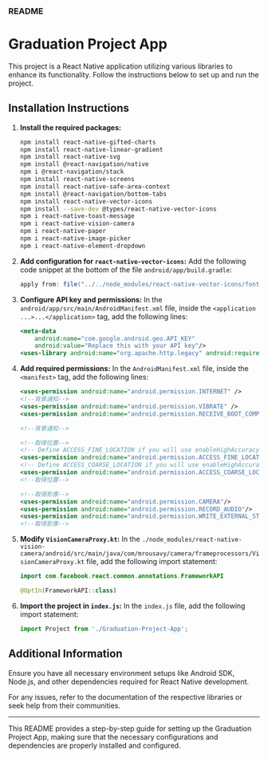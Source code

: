 ### README

# Graduation Project App

This project is a React Native application utilizing various libraries to enhance its functionality. Follow the instructions below to set up and run the project.

## Installation Instructions

1. **Install the required packages:**
   ```sh
   npm install react-native-gifted-charts
   npm install react-native-linear-gradient
   npm install react-native-svg
   npm install @react-navigation/native
   npm i @react-navigation/stack
   npm install react-native-screens
   npm install react-native-safe-area-context
   npm install @react-navigation/bottom-tabs
   npm install react-native-vector-icons
   npm install --save-dev @types/react-native-vector-icons
   npm i react-native-toast-message
   npm i react-native-vision-camera
   npm i react-native-paper
   npm i react-native-image-picker
   npm i react-native-element-dropdown
   ```

2. **Add configuration for `react-native-vector-icons`:**
   Add the following code snippet at the bottom of the file `android/app/build.gradle`:
   ```gradle
   apply from: file("../../node_modules/react-native-vector-icons/fonts.gradle")
   ```

3. **Configure API key and permissions:**
   In the `android/app/src/main/AndroidManifest.xml` file, inside the `<application ...>...</application>` tag, add the following lines:
   ```xml
   <meta-data
       android:name="com.google.android.geo.API_KEY"
       android:value="Replace this with your API key"/>
   <uses-library android:name="org.apache.http.legacy" android:required="false"/>
   ```

4. **Add required permissions:**
   In the `AndroidManifest.xml` file, inside the `<manifest>` tag, add the following lines:
   ```xml
   <uses-permission android:name="android.permission.INTERNET" />
   <!--背景通知-->
   <uses-permission android:name="android.permission.VIBRATE" />
   <uses-permission android:name="android.permission.RECEIVE_BOOT_COMPLETED" />
   
   <!--背景通知-->

   <!--取得位置-->
   <!-- Define ACCESS_FINE_LOCATION if you will use enableHighAccuracy=true  -->
   <uses-permission android:name="android.permission.ACCESS_FINE_LOCATION"/>
   <!-- Define ACCESS_COARSE_LOCATION if you will use enableHighAccuracy=false  -->
   <uses-permission android:name="android.permission.ACCESS_COARSE_LOCATION"/>
   <!--取得位置-->

   <!--取得影像-->
   <uses-permission android:name="android.permission.CAMERA"/>
   <uses-permission android:name="android.permission.RECORD_AUDIO"/>
   <uses-permission android:name="android.permission.WRITE_EXTERNAL_STORAGE"/>
   <!--取得影像-->
   ```

5. **Modify `VisionCameraProxy.kt`:**
   In the `./node_modules/react-native-vision-camera/android/src/main/java/com/mrousavy/camera/frameprocessors/VisionCameraProxy.kt` file, add the following import statement:
   ```kotlin
   import com.facebook.react.common.annotations.FrameworkAPI

   @OptIn(FrameworkAPI::class)
   ```

6. **Import the project in `index.js`:**
   In the `index.js` file, add the following import statement:
   ```javascript
   import Project from './Graduation-Project-App';
   ```

## Additional Information

Ensure you have all necessary environment setups like Android SDK, Node.js, and other dependencies required for React Native development.

For any issues, refer to the documentation of the respective libraries or seek help from their communities.

---

This README provides a step-by-step guide for setting up the Graduation Project App, making sure that the necessary configurations and dependencies are properly installed and configured.
